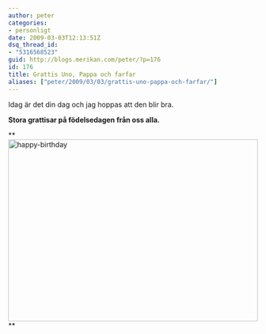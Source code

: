 ```yaml
---
author: peter
categories:
- personligt
date: 2009-03-03T12:13:51Z
dsq_thread_id:
- "5316568523"
guid: http://blogs.merikan.com/peter/?p=176
id: 176
title: Grattis Uno, Pappa och farfar
aliases: ["peter/2009/03/03/grattis-uno-pappa-och-farfar/"]
---
```


Idag är det din dag och jag hoppas att den blir bra.

**Stora grattisar på födelsedagen från oss alla.**

**<img class="alignnone size-full wp-image-177" src="http://blogs.merikan.com/peter/files/2009/03/happy-birthday.jpg" alt="happy-birthday" width="504" height="368" srcset="https://blogs.merikan.com/peter/files/2009/03/happy-birthday.jpg 504w, https://blogs.merikan.com/peter/files/2009/03/happy-birthday-300x219.jpg 300w" sizes="(max-width: 504px) 100vw, 504px" />  
**
